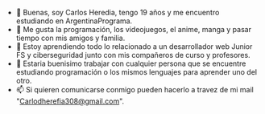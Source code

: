 - 👋 Buenas, soy Carlos Heredia, tengo 19 años y me encuentro estudiando en ArgentinaPrograma.
- 👀 Me gusta la programación, los videojuegos, el anime, manga y pasar tiempo con mis amigos y familia.
- 🌱 Estoy aprendiendo todo lo relacionado a un desarrollador web Junior FS y ciberseguridad junto con mis compañeros de curso y profesores.
- 💞️ Estaria buenisimo trabajar con cualquier persona que se encuentre estudiando programación o los mismos lenguajes para aprender uno del otro.
- 📫 Si quieren comunicarse conmigo pueden hacerlo a travez de mi mail "Carlodherefia308@gmail.com".

<!---
CarlangasZ/CarlangasZ is a ✨ special ✨ repository because its `README.md` (this file) appears on your GitHub profile.
You can click the Preview link to take a look at your changes.
--->
